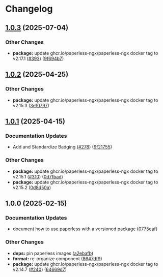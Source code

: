 # Changelog

## [1.0.3](https://github.com/marinatedconcrete/config/compare/kustomize-paperless@v1.0.2...kustomize-paperless@v1.0.3) (2025-07-04)


### Other Changes

* **package:** update ghcr.io/paperless-ngx/paperless-ngx docker tag to v2.17.1 ([#393](https://github.com/marinatedconcrete/config/issues/393)) ([9f694b7](https://github.com/marinatedconcrete/config/commit/9f694b7eb5d33642a74efc595536beeffa94e387))

## [1.0.2](https://github.com/marinatedconcrete/config/compare/kustomize-paperless@v1.0.1...kustomize-paperless@v1.0.2) (2025-04-25)


### Other Changes

* **package:** update ghcr.io/paperless-ngx/paperless-ngx docker tag to v2.15.3 ([3e10797](https://github.com/marinatedconcrete/config/commit/3e10797a4844ed991502664999436d35b50c6a88))

## [1.0.1](https://github.com/marinatedconcrete/config/compare/kustomize-paperless@v1.0.0...kustomize-paperless@v1.0.1) (2025-04-15)


### Documentation Updates

* Add and Standardize Badging ([#278](https://github.com/marinatedconcrete/config/issues/278)) ([9f21755](https://github.com/marinatedconcrete/config/commit/9f21755bdeaa287887215ca76586aa070d17656e))


### Other Changes

* **package:** update ghcr.io/paperless-ngx/paperless-ngx docker tag to v2.15.1 ([#310](https://github.com/marinatedconcrete/config/issues/310)) ([0d7fbad](https://github.com/marinatedconcrete/config/commit/0d7fbad9b812e31fee7a2c1e7aa2fce1b0d8e41c))
* **package:** update ghcr.io/paperless-ngx/paperless-ngx docker tag to v2.15.2 ([0d8d50a](https://github.com/marinatedconcrete/config/commit/0d8d50a62662d33d3973dcc325ec5ff3e11b00b4))

## 1.0.0 (2025-02-15)


### Documentation Updates

* document how to use paperless with a versioned package ([0775eaf](https://github.com/marinatedconcrete/config/commit/0775eaff36b7bc00ec721ba3987d5168d48f40fb))


### Other Changes

* **deps:** pin paperless images ([a2ebafb](https://github.com/marinatedconcrete/config/commit/a2ebafb7c0f564b03ba30c6696e0ca7d85f570c1))
* **format:** re-organize component ([8647df9](https://github.com/marinatedconcrete/config/commit/8647df9f91466470a96c7827aeefd7b92f4c9e9e))
* **package:** update ghcr.io/paperless-ngx/paperless-ngx docker tag to v2.14.7 ([#240](https://github.com/marinatedconcrete/config/issues/240)) ([64669d7](https://github.com/marinatedconcrete/config/commit/64669d777e50eebe8d277c1d15e12b609c9d808c))
